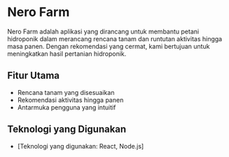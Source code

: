 # Nero Farm

Nero Farm adalah aplikasi yang dirancang untuk membantu petani hidroponik dalam merancang rencana tanam dan runtutan aktivitas hingga masa panen. Dengan rekomendasi yang cermat, kami bertujuan untuk meningkatkan hasil pertanian hidroponik.

## Fitur Utama
- Rencana tanam yang disesuaikan
- Rekomendasi aktivitas hingga panen
- Antarmuka pengguna yang intuitif

## Teknologi yang Digunakan
- [Teknologi yang digunakan: React, Node.js]

